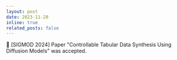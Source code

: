 ```yaml
---
layout: post
date: 2023-11-20
inline: true
related_posts: false
---
```


:pencil: [SIGMOD 2024] Paper "Controllable Tabular Data Synthesis Using Diffusion Models" was accepted.
